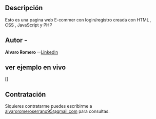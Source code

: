 ## Descripción 
Esto es una pagina web E-commer con login/registro creada con HTML , CSS , JavaScript y PHP

## Autor -

**Alvaro Romero**
--[LinkedIn](https://www.linkedin.com/in/alvarorsweb/)

## ver ejemplo en vivo
[]
## Contratación
Siquieres contratarme puedes escribirme a alvaroromeroserrano95@gmail.com para consultas.

